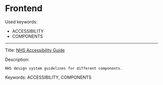 # Frontend

Used keywords:
* ACCESSIBILITY
* COMPONENTS

<hr/>

Title: [NHS Accessibility Guide](https://service-manual.nhs.uk/design-system)

Description:
```
NHS design system guidelines for different components.
```

Keywords: ACCESSIBILITY, COMPONENTS

